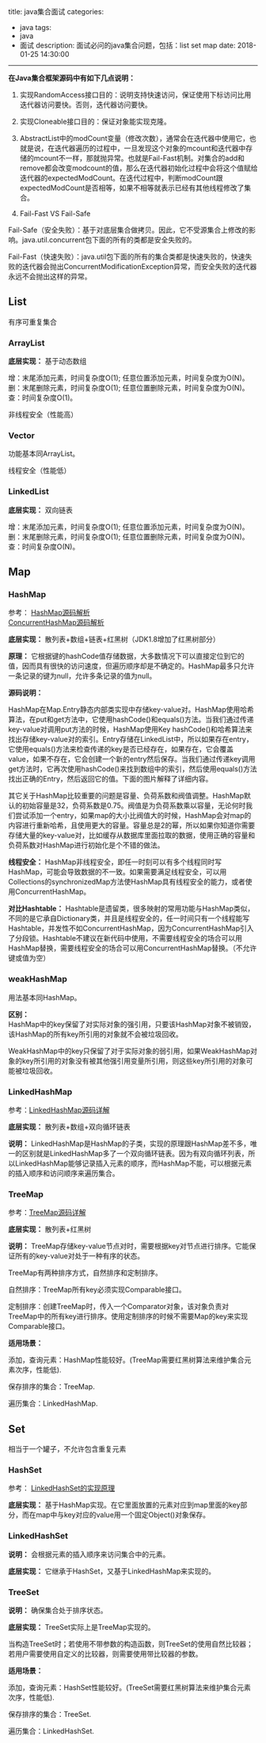title: java集合面试
categories:
  - java
tags:
  - java
  - 面试
description: 面试必问的java集合问题，包括：list set map
date: 2018-01-25 14:30:00
---
**在Java集合框架源码中有如下几点说明：**

1) 实现RandomAccess接口目的：说明支持快速访问，保证使用下标访问比用迭代器访问要快。否则，迭代器访问要快。

2) 实现Cloneable接口目的：保证对象能实现克隆。

3) AbstractList中的modCount变量（修改次数），通常会在迭代器中使用它，也就是说，在迭代器遍历的过程中，一旦发现这个对象的mcount和迭代器中存储的mcount不一样，那就抛异常。也就是Fail-Fast机制。对集合的add和remove都会改变modcount的值，那么在迭代器初始化过程中会将这个值赋给迭代器的expectedModCount。在迭代过程中，判断modCount跟expectedModCount是否相等，如果不相等就表示已经有其他线程修改了集合。  

4) Fail-Fast VS Fail-Safe

Fail-Safe（安全失败）：基于对底层集合做拷贝。因此，它不受源集合上修改的影响。java.util.concurrent包下面的所有的类都是安全失败的。  

Fail-Fast（快速失败）：java.util包下面的所有的集合类都是快速失败的，快速失败的迭代器会抛出ConcurrentModificationException异常，而安全失败的迭代器永远不会抛出这样的异常。

## List
有序可重复集合

### ArrayList 
**底层实现：** 基于动态数组

增：末尾添加元素，时间复杂度O(1); 任意位置添加元素，时间复杂度为O(N)。  
删：末尾删除元素，时间复杂度O(1); 任意位置删除元素，时间复杂度为O(N)。  
查：时间复杂度O(1)。 

非线程安全（性能高）

### Vector
功能基本同ArrayList。

线程安全（性能低）

### LinkedList  
**底层实现：** 双向链表

增：末尾添加元素，时间复杂度O(1); 任意位置添加元素，时间复杂度为O(N)。  
删：末尾删除元素，时间复杂度O(1); 任意位置删除元素，时间复杂度为O(N)。  
查：时间复杂度O(N)。 

## Map
### HashMap

参考：
[HashMap源码解析](https://zhuanlan.zhihu.com/p/21673805)  
[ConcurrentHashMap源码解析](https://www.cnblogs.com/chengxiao/p/6842045.html)

**底层实现：** 散列表+数组+链表+红黑树（JDK1.8增加了红黑树部分）  

**原理：** 它根据键的hashCode值存储数据，大多数情况下可以直接定位到它的值，因而具有很快的访问速度，但遍历顺序却是不确定的。HashMap最多只允许一条记录的键为null，允许多条记录的值为null。

**源码说明：**

HashMap在Map.Entry静态内部类实现中存储key-value对。HashMap使用哈希算法，在put和get方法中，它使用hashCode()和equals()方法。当我们通过传递key-value对调用put方法的时候，HashMap使用Key hashCode()和哈希算法来找出存储key-value对的索引。Entry存储在LinkedList中，所以如果存在entry，它使用equals()方法来检查传递的key是否已经存在，如果存在，它会覆盖value，如果不存在，它会创建一个新的entry然后保存。当我们通过传递key调用get方法时，它再次使用hashCode()来找到数组中的索引，然后使用equals()方法找出正确的Entry，然后返回它的值。下面的图片解释了详细内容。

其它关于HashMap比较重要的问题是容量、负荷系数和阀值调整。HashMap默认的初始容量是32，负荷系数是0.75。阀值是为负荷系数乘以容量，无论何时我们尝试添加一个entry，如果map的大小比阀值大的时候，HashMap会对map的内容进行重新哈希，且使用更大的容量。容量总是2的幂，所以如果你知道你需要存储大量的key-value对，比如缓存从数据库里面拉取的数据，使用正确的容量和负荷系数对HashMap进行初始化是个不错的做法。

**线程安全：** HashMap非线程安全，即任一时刻可以有多个线程同时写HashMap，可能会导致数据的不一致。如果需要满足线程安全，可以用Collections的synchronizedMap方法使HashMap具有线程安全的能力，或者使用ConcurrentHashMap。

**对比Hashtable：** Hashtable是遗留类，很多映射的常用功能与HashMap类似，不同的是它承自Dictionary类，并且是线程安全的，任一时间只有一个线程能写Hashtable，并发性不如ConcurrentHashMap，因为ConcurrentHashMap引入了分段锁。Hashtable不建议在新代码中使用，不需要线程安全的场合可以用HashMap替换，需要线程安全的场合可以用ConcurrentHashMap替换。（不允许键或值为空）

### weakHashMap
用法基本同HashMap。

**区别：**  
HashMap中的key保留了对实际对象的强引用，只要该HashMap对象不被销毁，该HashMap的所有key所引用的对象就不会被垃圾回收。

WeakHashMap中的key只保留了对于实际对象的弱引用，如果WeakHashMap对象的key所引用的对象没有被其他强引用变量所引用，则这些key所引用的对象可能被垃圾回收。


### LinkedHashMap

参考：[LinkedHashMap源码详解](http://www.cnblogs.com/whgk/p/6169622.html)  

**底层实现：** 散列表+数组+双向循环链表

**说明：** LinkedHashMap是HashMap的子类，实现的原理跟HashMap差不多，唯一的区别就是LinkedHashMap多了一个双向循环链表。因为有双向循环列表，所以LinkedHashMap能够记录插入元素的顺序，而HashMap不能，可以根据元素的插入顺序和访问顺序来遍历集合。

   
### TreeMap

参考：[TreeMap源码详解](http://cmsblogs.com/?p=1013)

**底层实现：** 散列表+红黑树

**说明：** TreeMap存储key-value节点对时，需要根据key对节点进行排序。它能保证所有的key-value对处于一种有序的状态。  

TreeMap有两种排序方式，自然排序和定制排序。  

自然排序：TreeMap所有key必须实现Comparable接口。  

定制排序：创建TreeMap时，传入一个Comparator对象，该对象负责对TreeMap中的所有key进行排序。使用定制排序的时候不需要Map的key来实现Comparable接口。

**适用场景：**

添加，查询元素：HashMap性能较好。(TreeMap需要红黑树算法来维护集合元素次序，性能低).    

保存排序的集合：TreeMap.    

遍历集合：LinkedHashMap.

## Set
相当于一个罐子，不允许包含重复元素

### HashSet
参考： [LinkedHashSet的实现原理](http://zhangshixi.iteye.com/blog/673319)  

**底层实现：** 基于HashMap实现。在它里面放置的元素对应到map里面的key部分，而在map中与key对应的value用一个固定Object()对象保存。

### LinkedHashSet
**说明：** 会根据元素的插入顺序来访问集合中的元素。

**底层实现：** 它继承于HashSet，又基于LinkedHashMap来实现的。

### TreeSet
**说明：** 确保集合处于排序状态。  

**底层实现：** TreeSet实际上是TreeMap实现的。

当构造TreeSet时；若使用不带参数的构造函数，则TreeSet的使用自然比较器；若用户需要使用自定义的比较器，则需要使用带比较器的参数。

**适用场景：**

添加，查询元素：HashSet性能较好。(TreeSet需要红黑树算法来维护集合元素次序，性能低).    

保存排序的集合：TreeSet.    

遍历集合：LinkedHashSet.  
